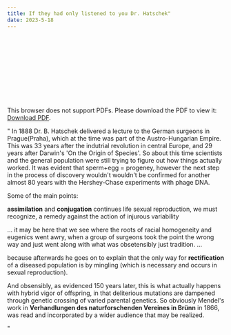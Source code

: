 ```yaml
---
title: If they had only listened to you Dr. Hatschek"
date: 2023-5-18
---
```


<object data="../assets/biostor-88333.pdf" width="1000" height="1000" type='application/pdf'>
<embed src="http://github.com/assets/biostor-88333.pdf">
        <p>This browser does not support PDFs. Please download the PDF to view it: <a href="http://yoursite.com/the.pdf">Download PDF</a>.</p>
    </embed>
</object>

" 
In 1888 Dr. B. Hatschek delivered a lecture to the German surgeons in Prague(Praha), which at the time was part of the 
Austro-Hungarian Empire. This was 33 years after the indutrial revolution in central Europe, and 29 years after Darwin's
'On the Origin of Species'. So about this time scientists and the general population were still trying to figure out
how things actually worked. It was evident that sperm+egg = progeney, however the next step in the process of discovery wouldn't 
wouldn't be confirmed for another almost 80 years with the Hershey-Chase experiments with phage DNA. 

Some of the main points:

**assimilation**  and **conjugation** continues life
sexual reproduction, we must recognize, a remedy against the action of injurous variability

...
it may be here that we see where the roots of racial homogeneity and eugenics went awry, when a group of surgeons
took the point the wrong way and just went along with what was obsetensibly just tradition.
...

because afterwards he goes on to explain that the only way for **rectification** of a diseased population is by mingling 
(which is necessary and occurs in sexual reproduction).


And obsensibly, as evidenced 150 years later, this is what actually happens with hybrid vigor of offspring, in that deliterious 
mutations are dampened through genetic crossing of varied parental genetics. 
So obviously Mendel's work in **Verhandlungen des naturforschenden Vereines in Brünn** in 1866, was read and incorporated
by a wider audience that may be realized.

"
